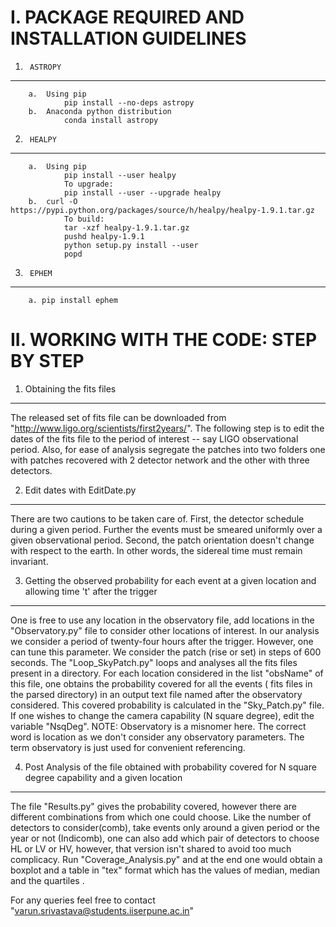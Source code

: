 I. PACKAGE REQUIRED AND INSTALLATION GUIDELINES
================================================

1.		ASTROPY
------------------------------------------------
		a.	Using pip
				pip install --no-deps astropy
		b.	Anaconda python distribution
				conda install astropy

2.		HEALPY
------------------------------------------------
		a.	Using pip
				pip install --user healpy
				To upgrade:
				pip install --user --upgrade healpy
		b.	curl -O https://pypi.python.org/packages/source/h/healpy/healpy-1.9.1.tar.gz
				To build:
				tar -xzf healpy-1.9.1.tar.gz
				pushd healpy-1.9.1
				python setup.py install --user
				popd

3.		EPHEM
------------------------------------------------
		a. pip install ephem


II. WORKING WITH THE CODE: STEP BY STEP
================================================

1.	Obtaining the fits files
------------------------------------------------
The released set of fits file can be downloaded from "http://www.ligo.org/scientists/first2years/".
The following step is to edit the dates of the fits file to the period of interest -- say LIGO 
observational period. Also, for ease of analysis segregate the patches into two folders one with 
patches recovered with 2 detector network and the other with three detectors.

2.	Edit dates with EditDate.py
------------------------------------------------
There are two cautions to be taken care of. First, the detector schedule during a given period. 
Further the events must be smeared uniformly over a given observational period. Second, the patch 
orientation doesn't change with respect to the earth. In other words, the sidereal time must 
remain invariant. 

3.	Getting the observed probability for each event at a given location and allowing time 't' after the trigger
------------------------------------------------
One is free to use any location in the observatory file, add locations  in  the "Observatory.py" 
file to  consider other locations of interest. In our analysis we consider a period of 
twenty-four hours after the trigger. However, one can tune this  parameter. We consider the 
patch (rise or set) in steps of 600 seconds. The "Loop_SkyPatch.py" loops and analyses all the 
fits files present in a directory. For each location  considered in the list "obsName" of this 
file, one obtains the probability covered for all the events  ( fits files in the parsed 
directory) in an output text file named after the observatory considered. This covered 
probability is calculated in the 		"Sky_Patch.py" file. If one wishes to change the camera 
capability (N square degree), edit the variable "NsqDeg". NOTE: Observatory is a misnomer 
here. The correct word is location as we don't consider any observatory parameters. The term 
observatory is just used for convenient referencing.
				
4.	Post Analysis of the file obtained with probability covered for N square degree capability and a given location
------------------------------------------------
The file "Results.py" gives the probability covered, however there are different combinations from which one could
choose. Like the number of detectors to consider(comb), take events only around a given period or the year or not 
(Indicomb), one can also add which pair of detectors to choose HL or LV or HV, however, that version isn't shared 
to avoid too much complicacy. Run "Coverage_Analysis.py" and at the end one would obtain a boxplot and a table in 
"tex" format which has the values of median, median and the quartiles . 
	
For any queries feel free to contact "varun.srivastava@students.iiserpune.ac.in"
